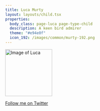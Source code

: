 ```yaml
---
title: Luca Murty
layout: layouts/child.tsx
properties:
  body_class: page-luca page-type-child
  description: A keen bird admirer
  theme: "#e94e0f"
  icon_192: /images/common/murty-192.png
---
```


<img alt="Image of Luca" height="150" width="150" src="/images/luca/luca-murty_2023.jpg" class="avatar-image">

[Follow me on Twitter](https://twitter.com/lucamurty)
